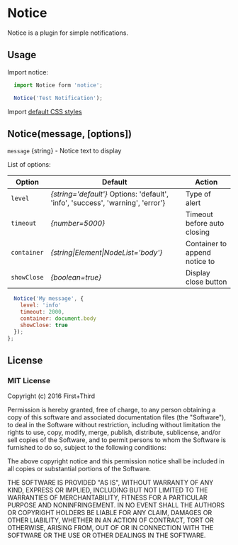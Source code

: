 # Notice

Notice is a plugin for simple notifications.

## Usage

Import notice:

```javascript
  import Notice form 'notice';

  Notice('Test Notification');
```

Import [default CSS styles](styles.css)

## Notice(message, [options])

`message` {string} - Notice text to display

List of options:

| Option      | Default                                                                         | Action                        |
|-------------|---------------------------------------------------------------------------------|-------------------------------|
| `level`     | _{string='default'}_ Options: 'default', 'info', 'success', 'warning', 'error'} | Type of alert                 |
| `timeout`   | _{number=5000}_                                                                 | Timeout before auto closing   |
| `container` | _{string&#124;Element&#124;NodeList='body'}_                                              | Container to append notice to |
| `showClose` | _{boolean=true}_                                                                | Display close button          |

```javascript
  Notice('My message', {
    level: 'info'
    timeout: 2000,
    container: document.body
    showClose: true
  });
};
```

## License

### MIT License

Copyright (c) 2016 First+Third

Permission is hereby granted, free of charge, to any person obtaining a copy
of this software and associated documentation files (the "Software"), to deal
in the Software without restriction, including without limitation the rights
to use, copy, modify, merge, publish, distribute, sublicense, and/or sell
copies of the Software, and to permit persons to whom the Software is
furnished to do so, subject to the following conditions:

The above copyright notice and this permission notice shall be included in all
copies or substantial portions of the Software.

THE SOFTWARE IS PROVIDED "AS IS", WITHOUT WARRANTY OF ANY KIND, EXPRESS OR
IMPLIED, INCLUDING BUT NOT LIMITED TO THE WARRANTIES OF MERCHANTABILITY,
FITNESS FOR A PARTICULAR PURPOSE AND NONINFRINGEMENT. IN NO EVENT SHALL THE
AUTHORS OR COPYRIGHT HOLDERS BE LIABLE FOR ANY CLAIM, DAMAGES OR OTHER
LIABILITY, WHETHER IN AN ACTION OF CONTRACT, TORT OR OTHERWISE, ARISING FROM,
OUT OF OR IN CONNECTION WITH THE SOFTWARE OR THE USE OR OTHER DEALINGS IN THE
SOFTWARE.
